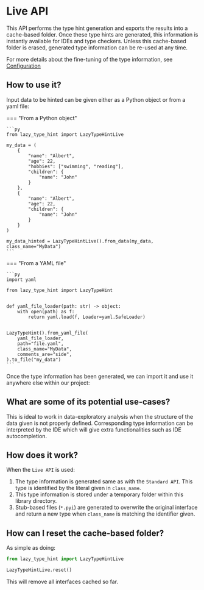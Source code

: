 # Live API

This API performs the type hint generation and exports the results into a cache-based
folder. Once these type hints are generated, this information is instantly available for
IDEs and type checkers. Unless this cache-based folder is erased, generated type
information can be re-used at any time.

For more details about the fine-tuning of the type information, see
[Configuration](./configuration.md)

## How to use it?

Input data to be hinted can be given either as a Python object or from a yaml file:


=== "From a Python object"

    ```py
    from lazy_type_hint import LazyTypeHintLive

    my_data = (
        {
            "name": "Albert",
            "age": 22,
            "hobbies": ["swimming", "reading"],
            "children": {
                "name": "John"
            }
        },
        {
            "name": "Albert",
            "age": 22,
            "children": {
                "name": "John"
            }
        }
    )

    my_data_hinted = LazyTypeHintLive().from_data(my_data, class_name="MyData")
    ```

=== "From a YAML file"

    ```py
    import yaml

    from lazy_type_hint import LazyTypeHint


    def yaml_file_loader(path: str) -> object:
        with open(path) as f:
            return yaml.load(f, Loader=yaml.SafeLoader)


    LazyTypeHint().from_yaml_file(
        yaml_file_loader,
        path="file.yaml",
        class_name="MyData",
        comments_are="side",
    ).to_file("my_data")
    ```

Once the type information has been generated, we can import it and use it anywhere else
within our project:

## What are some of its potential use-cases?

This is ideal to work in data-exploratory analysis when the structure of the data given is
not properly defined. Corresponding type information can be interpreted by the IDE which
will give extra functionalities such as IDE autocompletion.

## How does it work?

When the `Live API` is used:

1. The type information is generated same as with the `Standard API`. This type is
   identified by the literal given in `class_name`.
2. This type information is stored under a temporary folder within this library directory.
3. Stub-based files (`*.pyi`) are generated to overwrite the original interface and return
   a new type when `class_name` is matching the identifier given.

## How can I reset the cache-based folder?

As simple as doing:

```py
from lazy_type_hint import LazyTypeHintLive

LazyTypeHintLive.reset()
```

This will remove all interfaces cached so far.